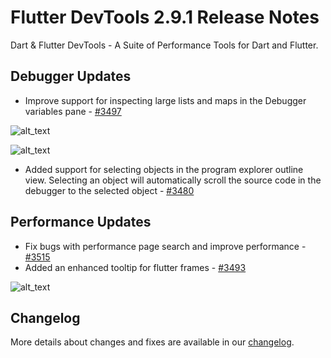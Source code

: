 # Flutter DevTools 2.9.1 Release Notes

Dart & Flutter DevTools - A Suite of Performance Tools for Dart and Flutter.

## Debugger Updates

* Improve support for inspecting large lists and maps in the Debugger
  variables pane - [#3497](https://github.com/flutter/devtools/pull/3497)

![alt_text](../images-2.9.1/image1.png "Inspection before")

![alt_text](../images-2.9.1/image2.png "Inspection after")

* Added support for selecting objects in the program explorer outline view.
  Selecting an object will automatically scroll the source code
  in the debugger to the selected object -
  [#3480](https://github.com/flutter/devtools/pull/3480)

## Performance Updates

* Fix bugs with performance page search and improve performance -
  [#3515](https://github.com/flutter/devtools/pull/3515)
* Added an enhanced tooltip for flutter frames -
  [#3493](https://github.com/flutter/devtools/pull/3493)

![alt_text](../images-2.9.1/image3.png "Flutter frame tooltips")

## Changelog

More details about changes and fixes are available in our [changelog][].

[changelog]: https://github.com/flutter/devtools/blob/master/packages/devtools/CHANGELOG.md

